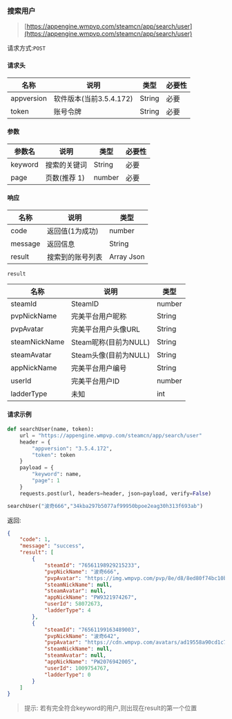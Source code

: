 ### 搜索用户
> [https://appengine.wmpvp.com/steamcn/app/search/user](https://appengine.wmpvp.com/steamcn/app/search/user)
>

请求方式:`POST`

#### 请求头
| 名称 | 说明 | 类型 | 必要性 |
| --- | --- | --- | --- |
| appversion | 软件版本(当前3.5.4.172) | String | 必要 |
| token | 账号令牌 | String | 必要 |


#### 参数
| 参数名 | 说明 | 类型 | 必要性 |
| --- | --- | --- | --- |
| keyword | 搜索的关键词 | String | 必要 |
| page | 页数(推荐 1) | number | 必要 |




#### 响应
| 名称 | 说明 | 类型 |
| --- | --- | --- |
| code | 返回值(1为成功) | number |
| message | 返回信息 | String |
| result | 搜索到的账号列表 | Array Json |


`result`

| 名称 | 说明 | 类型 |
| --- | --- | --- |
| steamId | SteamID | number |
| pvpNickName | 完美平台用户昵称 | String |
| pvpAvatar | 完美平台用户头像URL | String |
| steamNickName | Steam昵称(目前为NULL) | String |
| steamAvatar | Steam头像(目前为NULL) | String |
| appNickName | 完美平台用户编号 | String |
| userId | 完美平台用户ID | number |
| ladderType | 未知 | int |


#### 请求示例


```python
def searchUser(name, token):
    url = "https://appengine.wmpvp.com/steamcn/app/search/user"
    header = {
        "appversion": "3.5.4.172",
        "token": token
    }
    payload = {
        "keyword": name,
        "page": 1
    }
    requests.post(url, headers=header, json=payload, verify=False)

searchUser("波奇666","34kba297b5077af99950bpoe2eag30h313f693ab")
```

返回:

```json
{
    "code": 1,
    "message": "success",
    "result": [
        {
            "steamId": "76561198929215233",
            "pvpNickName": "波奇666",
            "pvpAvatar": "https://img.wmpvp.com/pvp/8e/d8/8ed80f74bc10babf256b031af3eda9a71690686510.png",
            "steamNickName": null,
            "steamAvatar": null,
            "appNickName": "PW9321974267",
            "userId": 58072673,
            "ladderType": 4
        },   
        {
            "steamId": "76561199163489003",
            "pvpNickName": "波奇642",
            "pvpAvatar": "https://cdn.wmpvp.com/avatars/ad19558a90cd1c789cfcbf9584081af25d85c40e.jpg",
            "steamNickName": null,
            "steamAvatar": null,
            "appNickName": "PW2076942005",
            "userId": 1009754767,
            "ladderType": 0
        }
    ]
}
```

> 提示: 若有完全符合keyword的用户,则出现在result的第一个位置
>

